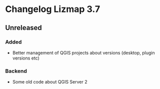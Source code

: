 # Changelog Lizmap 3.7

## Unreleased

### Added

* Better management of QGIS projects about versions (desktop, plugin versions etc)

### Backend

* Some old code about QGIS Server 2
